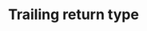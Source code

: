 ---
title : Trailing return type
benefit: 2
easiness: 5
order: 3
tags:
    - Beautiful Code
    - C++
---